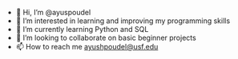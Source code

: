 - 👋 Hi, I’m @ayuspoudel
- 👀 I’m interested in learning and improving my programming skills
- 🌱 I’m currently learning Python and SQL
- 💞️ I’m looking to collaborate on basic beginner projects
- 📫 How to reach me ayushpoudel@usf.edu

<!---
ayuspoudel/ayuspoudel is a ✨ special ✨ repository because its `README.md` (this file) appears on your GitHub profile.
You can click the Preview link to take a look at your changes.
--->
